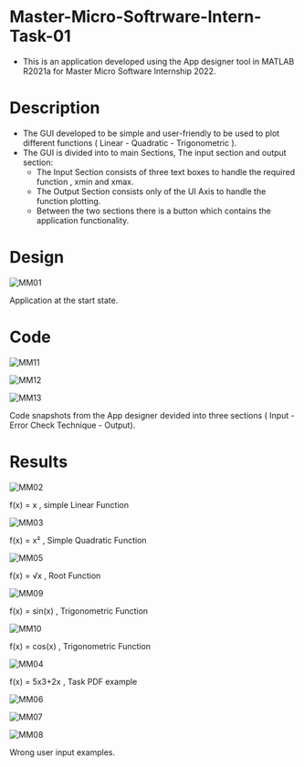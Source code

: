 # Master-Micro-Softrware-Intern-Task-01
- This is an application developed using the App designer tool in MATLAB R2021a for Master Micro Software Internship 2022.

# Description

- The GUI developed to be simple and user-friendly to be used to plot different functions ( Linear - Quadratic - Trigonometric ).
- The GUI is divided into to main Sections, The input section and output section:
   - The Input Section consists of three text boxes to handle the required function , xmin and xmax.
   - The Output Section consists only of the UI Axis to handle the function plotting.
   - Between the two sections there is a button which contains the application functionality.

# Design

![MM01](https://user-images.githubusercontent.com/68661639/146844810-30fe9743-605c-46d5-9ce1-65089ad9359e.JPG)

Application at the start state.

# Code

![MM11](https://user-images.githubusercontent.com/68661639/146846926-a7927a84-6f9c-4919-98d5-b76d141aa94c.JPG)

![MM12](https://user-images.githubusercontent.com/68661639/146846941-1d62de48-d67c-4e09-930b-3602d138e79c.JPG)

![MM13](https://user-images.githubusercontent.com/68661639/146846945-2f2f4d71-0f97-4a55-940b-f5abee28aa8d.JPG)

Code snapshots from the App designer devided into three sections ( Input - Error Check Technique - Output).


# Results

![MM02](https://user-images.githubusercontent.com/68661639/146844980-5efd3486-674e-4762-a7df-3b621a666d57.JPG)

f(x) = x  , simple Linear Function

![MM03](https://user-images.githubusercontent.com/68661639/146845010-c99f0332-edf7-4654-bf26-25c5f556d54a.JPG)

f(x) = x² , Simple Quadratic Function

![MM05](https://user-images.githubusercontent.com/68661639/146845072-a8629029-4dcc-47c0-8f3c-51ca04a8d065.JPG)

f(x) = √x , Root Function

![MM09](https://user-images.githubusercontent.com/68661639/146846269-9a2cd3f5-4e47-427f-ad3a-0943b6a83489.JPG)

f(x) = sin(x) , Trigonometric Function

![MM10](https://user-images.githubusercontent.com/68661639/146846285-327ad05d-cd04-4ee4-a53f-acfc28fc6574.JPG)

f(x) = cos(x) , Trigonometric Function


![MM04](https://user-images.githubusercontent.com/68661639/146845178-3ff55f30-4092-457f-9443-132e44c45aca.JPG)

f(x) = 5x3+2x , Task PDF example

![MM06](https://user-images.githubusercontent.com/68661639/146845442-16d6d71c-257c-4bb0-8c3a-63dc523aea18.JPG)

![MM07](https://user-images.githubusercontent.com/68661639/146845457-0e3f501e-52d0-4d82-9e48-ffde43eaa551.JPG)

![MM08](https://user-images.githubusercontent.com/68661639/146845470-a97cbba0-7462-471b-9367-e0e245470bac.JPG)

Wrong user input examples.








